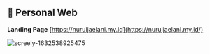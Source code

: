 
## 🚀 Personal Web

  **Landing Page**
  [https://nuruljaelani.my.id](https://nuruljaelani.my.id/)
    
  
  
![screely-1632538925475](https://user-images.githubusercontent.com/48466908/134755766-1a71bd4b-200f-4fe1-a54c-2022f68666fb.png)

